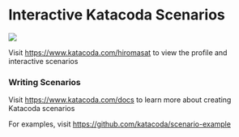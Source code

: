 # Interactive Katacoda Scenarios

[![](http://shields.katacoda.com/katacoda/hiromasat/count.svg)](https://www.katacoda.com/hiromasat "Get your profile on Katacoda.com")

Visit https://www.katacoda.com/hiromasat to view the profile and interactive scenarios

### Writing Scenarios
Visit https://www.katacoda.com/docs to learn more about creating Katacoda scenarios

For examples, visit https://github.com/katacoda/scenario-example

